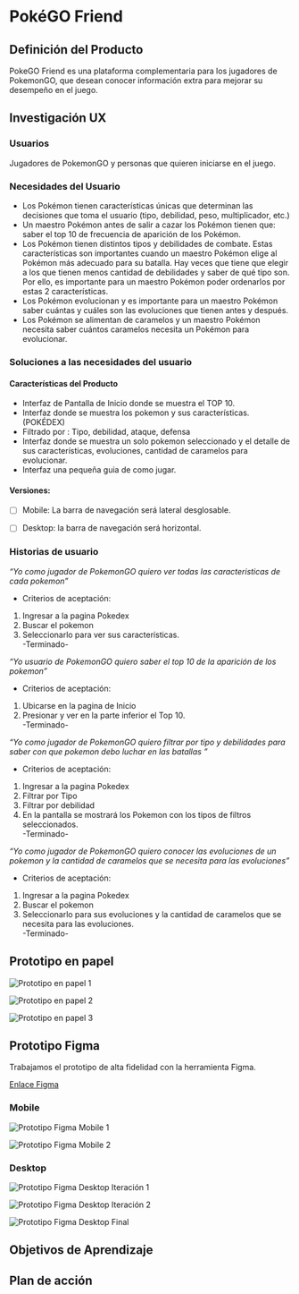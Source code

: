 # PokéGO Friend

## Definición del Producto

PokeGO Friend es una plataforma complementaria para los jugadores de PokemonGO, que desean conocer información extra para mejorar su desempeño en el juego.

## Investigación UX

### Usuarios

Jugadores de PokemonGO y personas que quieren iniciarse en el juego.

### Necesidades del Usuario

* Los Pokémon tienen características únicas que determinan las decisiones que toma el usuario (tipo, debilidad, peso, multiplicador, etc.)
* Un maestro Pokémon antes de salir a cazar los Pokémon tienen que: saber el top 10 de frecuencia de aparición de los Pokémon.
* Los Pokémon tienen distintos tipos y debilidades de combate. Estas características son importantes cuando un maestro Pokémon elige al Pokémon más adecuado para su batalla. Hay veces que tiene que elegir a los que tienen menos cantidad de debilidades y saber de qué tipo son. Por ello, es importante para un maestro Pokémon poder ordenarlos por estas 2 características.
* Los Pokémon evolucionan y es importante para un maestro Pokémon saber cuántas y cuáles son las evoluciones que tienen antes y después.
* Los Pokémon se alimentan de caramelos y un maestro Pokémon necesita saber cuántos caramelos necesita un Pokémon para evolucionar.

### Soluciones a las necesidades del usuario

#### Características del Producto

* Interfaz de Pantalla de Inicio donde se muestra el TOP 10.
* Interfaz donde se muestra los pokemon y sus características. (POKÉDEX)
* Filtrado por : Tipo, debilidad, ataque, defensa
* Interfaz donde se muestra un solo pokemon seleccionado y el detalle de sus características, evoluciones, cantidad de caramelos para evolucionar.
* Interfaz una pequeña guia de como jugar.

#### Versiones: 
* [ ] Mobile: La barra de navegación será lateral desglosable.
* [ ] Desktop: la barra de navegación será horizontal.


### Historias de usuario

 _“Yo como jugador de PokemonGO quiero ver todas las caracteristicas de cada pokemon”_
* Criterios de aceptación: </br>
1. Ingresar a la pagina Pokedex </br>
2. Buscar el pokemon </br>
3. Seleccionarlo para ver sus características. </br>
-Terminado- </br>

_“Yo usuario de PokemonGO quiero saber el top 10 de la aparición de los pokemon”_
* Criterios de aceptación: </br>
1. Ubicarse en la pagina de Inicio </br>
2. Presionar y ver en la parte inferior el Top 10. </br>
-Terminado- </br>

_“Yo como jugador de PokemonGO quiero filtrar por tipo y debilidades para saber con que pokemon debo luchar en las batallas ”_
* Criterios de aceptación: </br>
1. Ingresar a la pagina Pokedex </br>
2. Filtrar por Tipo </br>
3. Filtrar por debilidad </br>
4. En la pantalla se mostrará los Pokemon con los tipos de filtros seleccionados. </br>
-Terminado- </br>

_“Yo como jugador de PokemonGO quiero conocer las evoluciones de un pokemon y la cantidad de caramelos que se necesita para las evoluciones”_
* Criterios de aceptación: </br>
1. Ingresar a la pagina Pokedex </br>
2. Buscar el pokemon </br>
3. Seleccionarlo para sus evoluciones y la cantidad de caramelos que se necesita para las evoluciones. </br>
-Terminado- 
 
 
## Prototipo en papel

![Prototipo en papel 1](https://github.com/ko4la07/LIM015-data-lovers/blob/main/src/assets/img/prototipo_1.jpeg)

![Prototipo en papel 2](https://github.com/ko4la07/LIM015-data-lovers/blob/main/src/assets/img/prototipo_2.jpeg)

![Prototipo en papel 3](https://github.com/ko4la07/LIM015-data-lovers/blob/main/src/assets/img/prototipo_3.jpeg)

## Prototipo Figma 

Trabajamos el prototipo de alta fidelidad con la herramienta Figma. 

[Enlace Figma](https://www.figma.com/file/6Xje6ktaSR7weX9WimWMph/Untitled?node-id=1%3A8)

### Mobile

![Prototipo Figma Mobile 1](https://github.com/ko4la07/LIM015-data-lovers/blob/main/src/assets/img/PrototipoAltaMobile_1.png)

![Prototipo Figma Mobile 2](https://github.com/ko4la07/LIM015-data-lovers/blob/main/src/assets/img/PrototipoAltaMobile_2.png)

### Desktop

![Prototipo Figma Desktop Iteración 1](https://github.com/ko4la07/LIM015-data-lovers/blob/main/src/assets/img/Iteracion_1.png)

![Prototipo Figma Desktop Iteración 2](https://github.com/ko4la07/LIM015-data-lovers/blob/main/src/assets/img/Iteracion_2.png)

![Prototipo Figma Desktop Final](https://github.com/ko4la07/LIM015-data-lovers/blob/main/src/assets/img/PrototipoAltaDesktop.png)

 
## Objetivos de Aprendizaje
## Plan de acción


